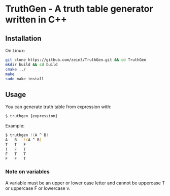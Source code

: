 # TruthGen - A truth table generator written in C++


## Installation
On Linux:
```bash
git clone https://github.com/zein3/TruthGen.git && cd TruthGen
mkdir build && cd build
cmake ../
make
sudo make install
```


## Usage
You can generate truth table from expression with:
```bash
$ truthgen {expression}
```
Example:
```bash
$ truthgen !(A ^ B)
A   B   !(A ^ B)
T   T   F
T   F   T
F   T   T
F   F   T
```


### Note on variables
A variable must be an upper or lower case letter and cannot be uppercase T or uppercase F or lowercase v.

